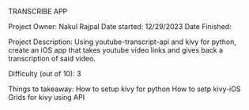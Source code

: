 TRANSCRIBE APP

Project Owner: Nakul Rajpal
Date started: 12/29/2023
Date Finished: 

Project Description:
  Using youtube-transcript-api and kivy for python, create an iOS app that takes youtube video links and gives back a transcription of said video. 

Difficulty (out of 10):
  3

Things to takeaway:
  How to setup kivy for python
  How to setp kivy-iOS
  Grids for kivy
  using API
  
